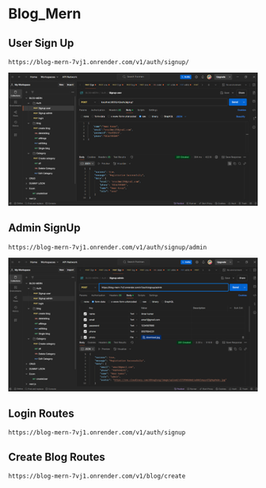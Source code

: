<!-- Admin and user signUp and sign in completed -->

# Blog_Mern

<h2>User Sign Up </h2>

```
https://blog-mern-7vj1.onrender.com/v1/auth/signup/
```

<img src="./public/usersignup.png"/>

<!-- Admin SignUp -->
<h2 >Admin SignUp</h2>

```
https://blog-mern-7vj1.onrender.com/v1/auth/signup/admin
```

<img src="./public/adminsignup.png"/>

<!-- login routes -->
<h2>Login Routes</h2>

```
https://blog-mern-7vj1.onrender.com/v1/auth/signup
```

<h2>Create Blog Routes</h2>

```
https://blog-mern-7vj1.onrender.com/v1/blog/create
```
